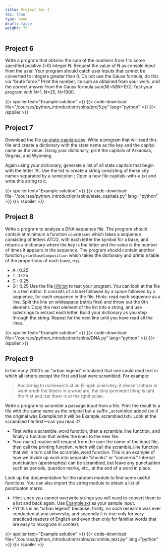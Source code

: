 ```yaml
---
title: Project Set 2
toc: true
type: book
draft: false
weight: 79
---
```


## Project 6

Write a program that obtains the sum of the numbers from 1 to some specified positive (>0) integer N. Request the value of N as console input from the user. Your program should catch user inputs that cannot be converted to integers greater than 0.  Do not use the Gauss formula, do this via “brute force.”
Print the number, its sum as obtained from your work, and the correct answer from the Gauss formula sum(N)=N(N+1)/2.  Test your program with N=1, N=25, N=1000.

{{< spoiler text="Example solution" >}}
{{< code-download file="/courses/python_introduction/solns/proj5.py" lang="python" >}}
{{< /spoiler >}}

## Project 7

Download the file [us-state-capitals.csv](/data/us-state-capitals.csv).  Write a program that will read this file and create a dictionary with the state name as the key and the capital name as the value.  Using your dictionary, print the capitals of Arkansas, Virginia, and Wyoming.

Again using your dictionary, generate a list of all state capitals that begin with the letter 'A'.  Use the list to create a string consisting of these city names separated by a semicolon ;   Open a new file capitals-with-a.txt and write this string to it.

{{< spoiler text="Example solution" >}}
{{< code-download file="/courses/python_introduction/solns/state_capitals.py" lang="python" >}}
{{< /spoiler >}}

## Project 8

Write a program to analyze a DNA sequence file.  The program should contain at minimum a function `countBases` which takes a sequence consisting of letters ATCG, with each letter the symbol for a base, and returns a dictionary where the key is the letter and the value is the number of times it appears in the sequence.
The program should contain another function `printBaseComposition` which takes the dictionary and prints a table of the proportions of each base, e.g.
-  A : 0.25
-  T : 0.25
-  C : 0.25
-  G : 0.25
Use the file [HIV.txt](/data/HIV.txt) to test your program.  You can look at the file in a text editor.  It consists of a label followed by a space followed by a sequence, for each sequence in the file.
Hints: read each sequence as a line.  Split the line on whitespace (rstrip first) and throw out the 0th element.
Copy the next element of the list into a string, and use substrings to extract each letter.  Build your dictionary as you step through the string.  Repeat for the next line until you have read all the lines.

{{< spoiler text="Example solution" >}}
{{< code-download file="/courses/python_introduction/solns/DNA.py" lang="python" >}}
{{< /spoiler >}}

## Project 9

In the early 2000’s an “urban legend” circulated that one could read text in which all letters except the first and last were scrambled.  For example:

> Aoccdrnig to rscheearch at an Elingsh uinervtisy, it deosn’t mttaer in waht oredr the ltteers in a wrod are, the olny iprmoetnt tihng is taht the frist and lsat ltteer is at the rghit pclae.

Write a program to scramble a passage input from a file.  Print the result to a file with the same name as the original but a suffix \_scrambled added
(so if the original was Example.txt it will be Example_scrambled.txt).
Look at the scrambled file first—can you read it?
- First write a scramble_word function, then a scramble_line function, and finally a function that writes the lines to the new file.
- Your main() routine will request from the user the name of the input file, then call the printing function, which will call the scramble_line function that will in turn call the scramble_word function.
This is an example of how we divide up work into separate “chunks” or
“concerns.” Internal punctuation (apostrophes) can be scrambled, but leave any
punctuation such as periods, question marks, etc., at the end of a word in
place.

Look up the documentation for the random module to find some useful functions.  You can also import the string module to obtain a list of punctuaton marks.

- Hint: since you cannot overwrite strings you will need to convert them to a list and back again. Use [Example.txt](/data/Example.txt) as your sample input.
- FYI this is an “urban legend” because: firstly, no such research was ever conducted at any university, and secondly it is true only for very practiced readers of English and even then only for familiar words that are easy to recognize in context.

{{< spoiler text="Example solution" >}}
{{< code-download file="/courses/python_introduction/solns/scramble_text.py" lang="python" >}}
{{< /spoiler >}}
